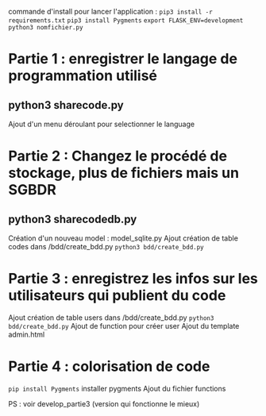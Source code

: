 commande d'install pour lancer l'application :
``` pip3 install -r requirements.txt ```
``` pip3 install Pygments ```
``` export FLASK_ENV=development ```
``` python3 nomfichier.py ```


# Partie 1 : enregistrer le langage de programmation utilisé

## python3 sharecode.py

Ajout d'un menu déroulant pour selectionner le language

# Partie 2 : Changez le procédé de stockage, plus de fichiers mais un SGBDR

## python3 sharecodedb.py

Création d'un nouveau model : model_sqlite.py
Ajout création de table codes dans /bdd/create_bdd.py
``` python3 bdd/create_bdd.py ```

# Partie 3 : enregistrez les infos sur les utilisateurs qui publient du code

Ajout création de table users dans /bdd/create_bdd.py
``` python3 bdd/create_bdd.py ```
Ajout de function pour créer user
Ajout du template admin.html


# Partie 4 : colorisation de code

``` pip install Pygments ``` 
installer pygments
Ajout du fichier functions 

PS : voir develop_partie3 (version qui fonctionne le mieux)
